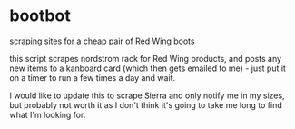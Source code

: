 # bootbot
scraping sites for a cheap pair of Red Wing boots

this script scrapes nordstrom rack for Red Wing products, and posts any new items to a kanboard card (which then gets emailed to me) - just put it on a timer to run a few times a day and wait.

I would like to update this to scrape Sierra and only notify me in my sizes, but probably not worth it as I don't think it's going to take me long to find what I'm looking for.
